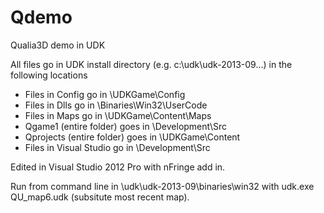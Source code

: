 Qdemo
=====

Qualia3D demo in UDK

All files go in UDK install directory (e.g. c:\udk\udk-2013-09\...) in the following locations

- Files in Config go in \UDKGame\Config
- Files in Dlls go in \Binaries\Win32\UserCode
- Files in Maps go in \UDKGame\Content\Maps
- Qgame1 (entire folder) goes in \Development\Src
- Qprojects (entire folder) goes in \UDKGame\Content
- Files in Visual Studio go in \Development\Src

Edited in Visual Studio 2012 Pro with nFringe add in.

Run from command line in \udk\udk-2013-09\binaries\win32 with udk.exe QU_map6.udk (subsitute most recent map).
